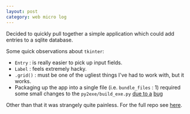 ```yaml
---
layout: post
category: web micro log
---
```


Decided to quickly pull together a simple application which could add entries to a sqlite database.

Some quick observations about `tkinter`:

- `Entry` : is really easier to pick up input fields.
- `Label` : feels extremely hacky.
- `.grid()` : must be one of the ugliest things I've had to work with, but it works.
- Packaging up the app into a single file (i.e. `bundle_files` : 1) required some small changes to the `py2exe/build_exe.py` [due to a](http://stackoverflow.com/questions/14975018/creating-single-exe-using-py2exe-for-a-tkinter-program) [bug](http://sourceforge.net/p/py2exe/bugs/108/)

Other than that it was strangely quite painless. For the full repo see [here](https://github.com/chappers/tkinter-forms).
